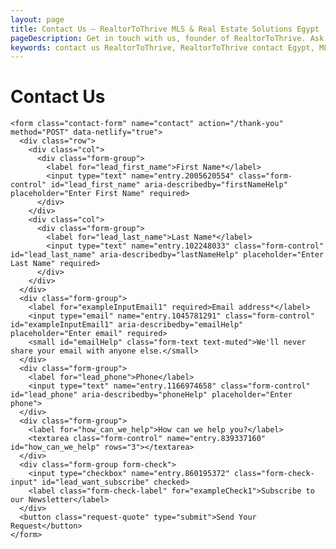 ```yaml
---
layout: page
title: Contact Us — RealtorToThrive MLS & Real Estate Solutions Egypt
pageDescription: Get in touch with us, founder of RealtorToThrive. Ask about MLS access, IDX integration, CRM, and real estate growth tools tailored for Egyptian realtors.
keywords: contact us RealtorToThrive, RealtorToThrive contact Egypt, MLS Egypt contact, IDX Egypt contact, real estate CRM contact, talk to us, real estate solutions Egypt, RealtorToThrive support, real estate technology Egypt, Egypt realtor growth tools
---
```



<div id="contact-us">
  <h1>Contact Us</h1>
  <div class="container">

    <form class="contact-form" name="contact" action="/thank-you" method="POST" data-netlify="true">
      <div class="row">
        <div class="col">
          <div class="form-group">
            <label for="lead_first_name">First Name*</label>
            <input type="text" name="entry.2005620554" class="form-control" id="lead_first_name" aria-describedby="firstNameHelp" placeholder="Enter First Name" required>
          </div>
        </div>
        <div class="col">
          <div class="form-group">
            <label for="lead_last_name">Last Name*</label>
            <input type="text" name="entry.102248033" class="form-control" id="lead_last_name" aria-describedby="lastNameHelp" placeholder="Enter Last Name" required>
          </div>
        </div>
      </div>
      <div class="form-group">
        <label for="exampleInputEmail1" required>Email address*</label>
        <input type="email" name="entry.1045781291" class="form-control" id="exampleInputEmail1" aria-describedby="emailHelp" placeholder="Enter email" required>
        <small id="emailHelp" class="form-text text-muted">We'll never share your email with anyone else.</small>
      </div>
      <div class="form-group">
        <label for="lead_phone">Phone</label>
        <input type="text" name="entry.1166974658" class="form-control" id="lead_phone" aria-describedby="phoneHelp" placeholder="Enter phone">
      </div>
      <div class="form-group">
        <label for="how_can_we_help">How can we help you?</label>
        <textarea class="form-control" name="entry.839337160" id="how_can_we_help" rows="3"></textarea>
      </div>
      <div class="form-group form-check">
        <input type="checkbox" name="entry.860195372" class="form-check-input" id="lead_want_subscribe" checked>
        <label class="form-check-label" for="exampleCheck1">Subscribe to our Newsletter</label>
      </div>
      <button class="request-quote" type="submit">Send Your Request</button>
    </form>
  </div>
</div>

